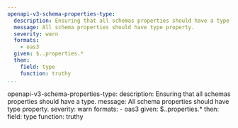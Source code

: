 ```yaml
---
openapi-v3-schema-properties-type:
  description: Ensuring that all schemas properties should have a type.
  message: All schema properties should have type property.
  severity: warn
  formats:
    - oas3
  given: $..properties.*
  then:
    field: type
    function: truthy
...
```

openapi-v3-schema-properties-type:
  description: Ensuring that all schemas properties should have a type.
  message: All schema properties should have type property.
  severity: warn
  formats:
    - oas3
  given: $..properties.*
  then:
    field: type
    function: truthy
